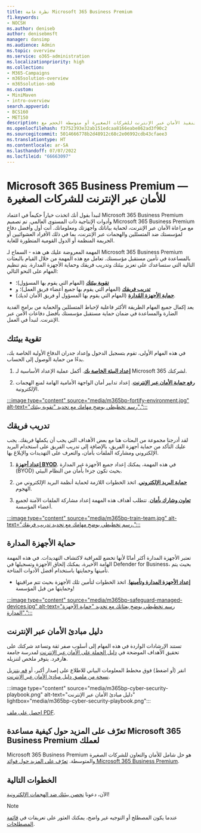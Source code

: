```yaml
---
title: نظرة عامة Microsoft 365 Business Premium
f1.keywords:
- NOCSH
ms.author: deniseb
author: denisebmsft
manager: dansimp
ms.audience: Admin
ms.topic: overview
ms.service: o365-administration
ms.localizationpriority: high
ms.collection:
- M365-Campaigns
- m365solution-overview
- m365solution-smb
ms.custom:
- MiniMaven
- intro-overview
search.appverid:
- BCS160
- MET150
description: تعرّف على كيفية تنفيذ الأمان عبر الإنترنت للشركات الصغيرة أو متوسطة الحجم مع Microsoft 365 Business Premium. تم تحسين قدرات وميزات الأمان عبر الإنترنت لمنع الهجمات الإلكترونية والخروقات الأمنية، والمساعدة في حماية البيانات والأجهزة والمعلومات باستخدام الدفاعات الإلكترونية عالية الدرجة.
ms.openlocfilehash: f3752393e32ab151edcaa8166eabe862ad3f90c2
ms.sourcegitcommit: 5014666778b2d48912c68c2e06992cdb43cfaee3
ms.translationtype: HT
ms.contentlocale: ar-SA
ms.lasthandoff: 07/07/2022
ms.locfileid: "66663097"
---
```

# <a name="microsoft-365-business-premium-mdash-cybersecurity-for-small-business"></a>Microsoft 365 Business Premium &mdash; للأمان عبر الإنترنت للشركات الصغيرة

لنبدأ بقول أنك اتخذت خياراً حكيماً في اعتماد Microsoft 365 Business Premium وأدوات الإنتاجية ذات المستوى العالمي. تم تصميم Microsoft 365 Business Premium مع مراعاة الأمان عبر الإنترنت، لحماية بياناتك وأجهزتك ومعلوماتك. أنت أول وأفضل دفاع لمؤسستك ضد المتسللين والهجمات عبر الإنترنت، بما في ذلك الأفراد العشوائيين أو الجريمة المنظمة أو الدول القومية المتطورة للغاية.

المهمة المعروضة عليك هي هذه - السماح لـ Microsoft 365 Business Premium بالمساعدة في تأمين مستقبل مؤسستك. تعامل مع هذه المهمة من خلال القيام بالبعثات التالية التي ستساعدك على تعزيز بيئتك وتدريب فريقك وحماية الأجهزة المدارة. يتم تنظيم المهام على النحو التالي:

- **[تقوية بيئتك](m365bp-setup-overview.md)** (المهام التي يقوم بها المسؤول)؛ 
- **[تدريب فريقك](m365bp-devices-overview.md)** (المهام التي يقوم بها جميع أعضاء فريق العمل)؛ و 
- **[حماية الأجهزة المُدارة](m365bp-protect-devices.md)** (المهام التي يقوم بها المسؤول أو فريق الأمان لديك).

يعد إكمال جميع المهام الطريقة الأكثر فاعلية لإحباط المتسللين والحماية من برامج الفدية الضارة والمساعدة في ضمان حماية مستقبل مؤسستك بأفضل دفاعات الأمن عبر الإنترنت. لنبدأ في العمل.

## <a name="fortify-your-environment"></a>تقوية بيئتك

في هذه المهام الأولى، تقوم بتسجيل الدخول وإعداد جدران الدفاع الأولية الخاصة بك، بدءًا من حماية الوصول إلى الحساب.

1. [**إعداد البيئة الخاصة بك**](m365bp-setup-overview.md). أكمل عملية الإعداد الأساسية لـ Microsoft 365 لشركتك.

2. [**رفع حماية الأمان عبر الإنترنت**](m365bp-security-overview.md). إعداد تدابير أمان الواجهة الأمامية الهامة لمنع الهجمات الإلكترونية.

[:::image type="content" source="media/m365bp-fortify-environment.jpg" alt-text="رسم تخطيطي يوضح مهامك مع تحديد &quot;تقوية بيئتك&quot;.":::](m365bp-setup-overview.md)

## <a name="train-your-team"></a>تدريب فريقك

لقد أدرجنا مجموعة من البعثات هنا مع بعض الأهداف التي يجب أن يكملها فريقك. يجب عليك التأكد من حماية أجهزة الفريق، بالإضافة إلى تدريب الفريق على استخدام البريد الإلكتروني ومشاركة الملفات بأمان، والتعرف على التهديدات والإبلاغ بها.

1. [**إعداد أجهزة BYOD**](m365bp-protect-pcs-macs.md). في هذه المهمة، يمكنك إعداد جميع الأجهزة غير المدارة (BYOD) بحيث تكون جزءا بأمان من النظام البيئي.

2. [**حماية البريد الإلكتروني**](m365bp-protect-email-overview.md). اتخذ الخطوات اللازمة لحماية أنظمة البريد الإلكتروني من الهجوم.

3. [**تعاون وشارك بأمان**](m365bp-collaborate-share-securely.md). تتطلب أهداف هذه المهمة إعداد مشاركة الملفات الآمنة لجميع أعضاء المؤسسة.

[:::image type="content" source="media/m365bp-train-team.jpg" alt-text="رسم تخطيطي يوضح مهامك مع تحديد تدريب فريقك.":::](m365bp-devices-overview.md)

## <a name="safeguard-managed-devices"></a>حماية الأجهزة المدارة

تعتبر الأجهزة المدارة أكثر أمانًا لأنها تخضع للمراقبة لاكتشاف التهديدات. في هذه المهمة الهامة الأخيرة، يمكنك إلحاق الأجهزة وتسجيلها في Defender for Business، بحيث يتم تأمينها وحمايتها باستخدام أفضل الأدوات المتاحة.

- [**إعداد الأجهزة المدارة وتأمينها**](m365bp-protect-devices.md). اتخذ الخطوات لتأمين تلك الأجهزة بحيث تتم مراقبتها وحمايتها من قبل المؤسسة!

[:::image type="content" source="media/m365bp-safeguard-managed-devices.jpg" alt-text="رسم تخطيطي يوضح بعثاتك مع تحديد &quot;حماية الأجهزة المدارة&quot;.":::](m365bp-protect-devices.md)

## <a name="cybersecurity-playbook"></a>دليل مبادئ الأمان عبر الإنترنت

تستند الإرشادات الواردة في هذه المهام إلى أسلوب صفر ثقة وتساعد شركتك على تحقيق الأهداف الموضحة في  [دليل الحملة على الأمان عبر الإنترنت](https://go.microsoft.com/fwlink/p/?linkid=2015598) لمدرسة جامعة هارفرد. يتوفر ملخص لتنزيله.

انقر (أو اضغط) فوق مخطط المعلومات البياني للاطلاع على إصدار أكبر، أو [قم بتنزيل نسخة من ملصق دليل مبادئ الأمان عبر الإنترنت](https://download.microsoft.com/download/9/c/1/9c167271-8209-492e-acc2-38a39d1834c2/m365bp-cybersecurity-playbook.pdf).

:::image type="content" source="media/m365bp-cyber-security-playbook.png" alt-text="دليل مبادئ الأمان عبر الإنترنت" lightbox="media/m365bp-cyber-security-playbook.png":::

[احصل على ملف PDF](https://download.microsoft.com/download/9/c/1/9c167271-8209-492e-acc2-38a39d1834c2/m365bp-cybersecurity-playbook.pdf).

## <a name="learn-more-about-how-microsoft-365-business-premium-helps-your-business"></a>تعرّف على المزيد حول كيفية مساعدة Microsoft 365 Business Premium لعملك

Microsoft 365 Business Premium هو حل شامل للأمان والتعاون للشركات الصغيرة والمتوسطة. [تعرّف على المزيد حول فوائد Microsoft 365 Business Premium](m365bp-secure-users.md).

## <a name="next-steps"></a>الخطوات التالية

الآن، دعونا [نحصن بيئتك ضد الهجمات الإلكترونية](m365bp-setup-overview.md)!

> [!NOTE]
> عندما يكون المصطلح أو التوجيه غير واضح، يمكنك العثور على تعريفات في [قائمة المصطلحات](m365bp-glossary.yml).
